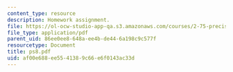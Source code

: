 ```yaml
---
content_type: resource
description: Homework assignment.
file: https://ol-ocw-studio-app-qa.s3.amazonaws.com/courses/2-75-precision-machine-design-fall-2001/af00e688ee5541389c66e6f0143ac33d_ps8.pdf
file_type: application/pdf
parent_uid: 86ee0ee8-648a-ee4b-de44-6a198c9c577f
resourcetype: Document
title: ps8.pdf
uid: af00e688-ee55-4138-9c66-e6f0143ac33d
---
```


